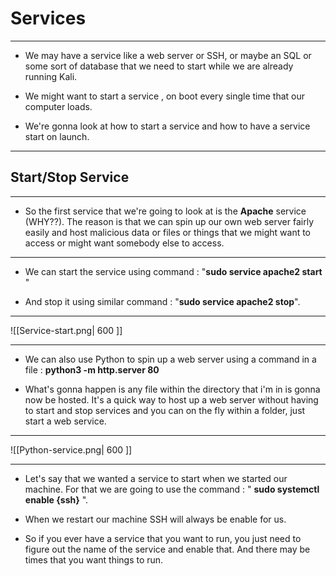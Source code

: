 
# Services

---

- We may have a service like a web server or SSH, or maybe an SQL or some sort of database that we need to start while we are already running Kali.

- We might want to start a service , on boot every single time that our computer loads.

- We're gonna look at how to start a service and how to have a service start on launch. 

---

## Start/Stop Service

---

- So the first service that we're going to look at is the **Apache** service (WHY??). The reason is that we can spin up our own web server fairly easily and host malicious data or files or things that we might want to access or might want somebody else to access.

---

- We can start the service using command : "**sudo service apache2 start** "

- And stop it using similar command : "**sudo service apache2 stop**".

---

![[Service-start.png| 600 ]]

---

- We can also use Python to spin up a web server using a command in a file : 
					**python3 -m http.server 80**

- What's gonna happen is any file within the directory that i'm in is gonna now be hosted. It's a quick way to host up a web server without having to start and stop services and you can on the fly within a folder, just start a web service.

---

![[Python-service.png| 600 ]]

---

- Let's say that we wanted a service to start when we started our machine. For that we are going to use the command : " **sudo systemctl enable {ssh}** ".

- When we restart our machine SSH will always be enable for us.

- So if you ever have a service that you want to run, you just need to figure out the name of the service and enable that. And there may be times that you want things to run.